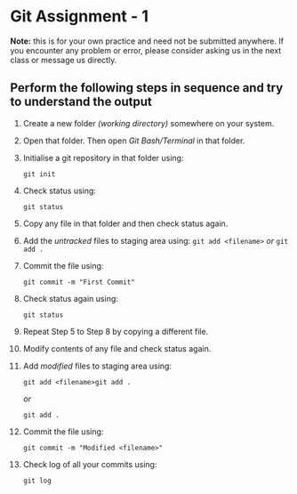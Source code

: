 # Git Assignment - 1

**Note:** this is for your own practice and need not be submitted anywhere. If you encounter any problem or error, please consider asking us in the next class or message us directly.

## Perform the following steps in sequence and try to understand the output

1. Create a new folder *(working directory)* somewhere on your system.

2. Open that folder. Then open *Git Bash/Terminal* in that folder.

3. Initialise a git repository in that folder using:
    ```
    git init
    ```
4. Check status using:
    ```
    git status
    ```
5. Copy any file in that folder and then check status again.

6. Add the *untracked* files to staging area using:
	`git add <filename>` *or* `git add .`

7. Commit the file using:
	```
	git commit -m "First Commit"
	```

8. Check status again using:
	```
	git status
	```

9. Repeat Step 5 to Step 8 by copying a different file.

10. Modify contents of any file and check status again.

11. Add *modified* files to staging area using:
 	```
 	git add <filename>git add .
 	```
 	*or*
 	```
 	git add .
 	```

12. Commit the file using:
	```
	git commit -m "Modified <filename>"
	```

13. Check log of all your commits using:
	```
	git log
	```